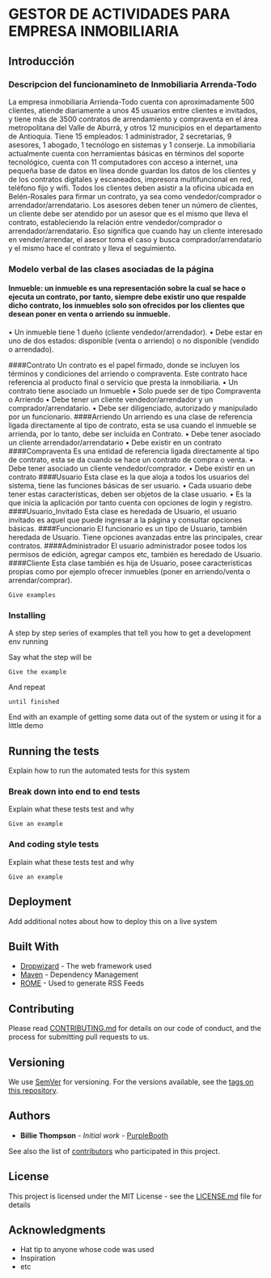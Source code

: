 # GESTOR DE ACTIVIDADES PARA EMPRESA INMOBILIARIA

## Introducción

### Descripcion del funcionamineto de Inmobiliaria Arrenda-Todo

La empresa inmobiliaria Arrienda-Todo cuenta con aproximadamente 500 clientes, atiende diariamente a unos 45 usuarios entre clientes e invitados, y tiene más de 3500 contratos de arrendamiento y compraventa en el área metropolitana del Valle de Aburrá, y otros 12 municipios en el departamento de Antioquia. Tiene 15 empleados: 1 administrador, 2 secretarias, 9 asesores, 1 abogado, 1 tecnólogo en sistemas y 1 conserje.
La inmobiliaria actualmente cuenta con herramientas básicas en términos del soporte tecnológico, cuenta con 11 computadores con acceso a internet, una pequeña base de datos en línea donde guardan los datos de los clientes y de los contratos digitales y escaneados, impresora multifuncional en red, teléfono fijo y wifi.
Todos los clientes deben asistir a la oficina ubicada en Belén-Rosales para firmar un contrato, ya sea como vendedor/comprador o arrendador/arrendatario.
Los asesores deben tener un número de clientes, un cliente debe ser atendido por un asesor que es el mismo que lleva el contrato, estableciendo la relación entre vendedor/comprador o arrendador/arrendatario. Eso significa que cuando hay un cliente interesado en vender/arrendar, el asesor toma el caso y busca comprador/arrendatario y el mismo hace el contrato y lleva el seguimiento.


### Modelo verbal de las clases asociadas de la página

#### Inmueble: un inmueble es una representación sobre la cual se hace o ejecuta un contrato, por tanto, siempre debe existir uno que respalde dicho contrato, los inmuebles solo son ofrecidos por los clientes que desean poner en venta o arriendo su inmueble. 
•	Un inmueble tiene 1 dueño (cliente vendedor/arrendador).
•	Debe estar en uno de dos estados: disponible (venta o arriendo) o no disponible (vendido o arrendado).

####Contrato
Un contrato es el papel firmado, donde se incluyen los términos y condiciones del arriendo o compraventa. Este contrato hace referencia al producto final o servicio que presta la inmobiliaria.
•	Un contrato tiene asociado un Inmueble
•	Solo puede ser de tipo Compraventa o Arriendo
•	Debe tener un cliente vendedor/arrendador y un comprador/arrendatario.
•	Debe ser diligenciado, autorizado y manipulado por un funcionario.
####Arriendo
Un arriendo es una clase de referencia ligada directamente al tipo de contrato, esta se usa cuando el inmueble se arrienda, por lo tanto, debe ser incluida en Contrato.
•	Debe tener asociado un cliente arrendador/arrendatario
•	Debe existir en un contrato
####Compraventa
Es una entidad de referencia ligada directamente al tipo de contrato, esta se da cuando se hace un contrato de compra o venta.
•	Debe tener asociado un cliente vendedor/comprador.
•	Debe existir en un contrato
####Usuario
Esta clase es la que aloja a todos los usuarios del sistema, tiene las funciones básicas de ser usuario.
•	Cada usuario debe tener estas características, deben ser objetos de la clase usuario.
•	Es la que inicia la aplicación por tanto cuenta con opciones de login y registro.
####Usuario_Invitado
Esta clase es heredada de Usuario, el usuario invitado es aquel que puede ingresar a la página y consultar opciones básicas.
####Funcionario
El funcionario es un tipo de Usuario, también heredada de Usuario. Tiene opciones avanzadas entre las principales, crear contratos.
####Administrador
El usuario administrador posee todos los permisos de edición, agregar campos etc, también es heredado de Usuario.
####Cliente
Esta clase también es hija de Usuario, posee características propias como por ejemplo ofrecer inmuebles (poner en arriendo/venta o arrendar/comprar). 




```
Give examples
```

### Installing

A step by step series of examples that tell you how to get a development env running

Say what the step will be

```
Give the example
```

And repeat

```
until finished
```

End with an example of getting some data out of the system or using it for a little demo

## Running the tests

Explain how to run the automated tests for this system

### Break down into end to end tests

Explain what these tests test and why

```
Give an example
```

### And coding style tests

Explain what these tests test and why

```
Give an example
```

## Deployment

Add additional notes about how to deploy this on a live system

## Built With

* [Dropwizard](http://www.dropwizard.io/1.0.2/docs/) - The web framework used
* [Maven](https://maven.apache.org/) - Dependency Management
* [ROME](https://rometools.github.io/rome/) - Used to generate RSS Feeds

## Contributing

Please read [CONTRIBUTING.md](https://gist.github.com/PurpleBooth/b24679402957c63ec426) for details on our code of conduct, and the process for submitting pull requests to us.

## Versioning

We use [SemVer](http://semver.org/) for versioning. For the versions available, see the [tags on this repository](https://github.com/your/project/tags). 

## Authors

* **Billie Thompson** - *Initial work* - [PurpleBooth](https://github.com/PurpleBooth)

See also the list of [contributors](https://github.com/your/project/contributors) who participated in this project.

## License

This project is licensed under the MIT License - see the [LICENSE.md](LICENSE.md) file for details

## Acknowledgments

* Hat tip to anyone whose code was used
* Inspiration
* etc